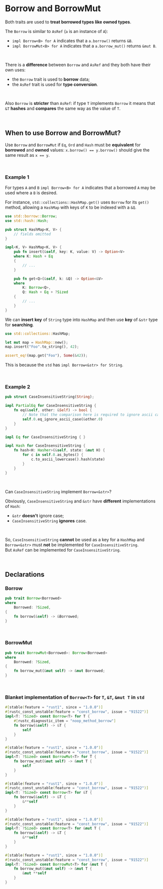 # Borrow and BorrowMut
Both traits are used to **treat borrowed types like owned types**.<br>

The `Borrow` is similar to `AsRef` (`a` is an instance of `A`):
- `impl Borrow<B> for A` indicates that a `a.borrow()` returns `&B`.
- `impl BorrowMut<B> for A` indicates that a `a.borrow_mut()` returns `&mut B`.

<br>

There is a **difference** between `Borrow` and `AsRef` and they both have their own uses:
- the `Borrow` trait is used to **borrow** data;
- the `AsRef` trait is used for **type conversion**.

<br>

Also `Borrow` is **stricter** than `AsRef`: if type `T` implements `Borrow` it means that `&T` **hashes** and **compares** the same way as the value of `T`.<br>

<br>

## When to use Borrow and BorrowMut?<br>
Use `Borrow` and `BorrowMut` if `Eq`, `Ord` and `Hash` must be **equivalent** for **borrowed** and **owned** values: `x.borrow() == y.borrow()` should give the same result as `x == y`.

<br>

### Example 1
For types ``A`` and ``B`` ``impl Borrow<B> for A`` indicates that a borrowed ``A`` may be used where a ``B`` is desired.<br>

For instance, ``std::collections::HashMap.get()`` uses ``Borrow`` for its ``get()`` method, allowing a ``HashMap`` with keys of ``K`` to be indexed with a ``&Q``.<br>

```Rust
use std::borrow::Borrow;
use std::hash::Hash;

pub struct HashMap<K, V> {
    // fields omitted
}

impl<K, V> HashMap<K, V> {
    pub fn insert(&self, key: K, value: V) -> Option<V>
    where K: Hash + Eq
    {
        // ...
    }

    pub fn get<Q>(&self, k: &Q) -> Option<&V>
    where
        K: Borrow<Q>,
        Q: Hash + Eq + ?Sized
    {
        // ...
    }
}
```

We can **insert** **key** of ``String`` type into ``HashMap`` and then use **key** of ``&str`` type for **searching**.<br>

```Rust
use std::collections::HashMap;

let mut map = HashMap::new();
map.insert("Foo".to_string(), 42);

assert_eq!(map.get("Foo"), Some(&42));
```

This is because the `std` has ``impl Borrow<&str> for String``.

<br>

### Example 2
```Rust
pub struct CaseInsensitiveString(String);

impl PartialEq for CaseInsensitiveString {
    fn eq(&self, other: &Self) -> bool {
        // Note that the comparison here is required to ignore ascii case
        self.0.eq_ignore_ascii_case(&other.0)
    }
}

impl Eq for CaseInsensitiveString { }

impl Hash for CaseInsensitiveString {
    fn hash<H: Hasher>(&self, state: &mut H) {
        for c in self.0.as_bytes() {
            c.to_ascii_lowercase().hash(state)
        }
    }
}
```

<br>

Can `CaseInsensitiveString` implement `Borrow<&str>`?

Obviously, `CaseInsensitiveString` and `&str` have **different** implementations of `Hash`:
- `&str` **doesn't** ignore case;
- `CaseInsensitiveString` **ignores** case.

<br>

So, `CaseInsensitiveString` **cannot** be used as a key for a `HashMap` and `Borrow<&str>` must **not** be implemented for `CaseInsensitiveString`.<br>
But `AsRef` can be implemented for `CaseInsensitiveString`.<br>

<br>

## Declarations
### Borrow
```Rust
pub trait Borrow<Borrowed>
where
    Borrowed: ?Sized,
{
    fn borrow(&self) -> &Borrowed;
}
```

<br>

### BorrowMut
```Rust
pub trait BorrowMut<Borrowed>: Borrow<Borrowed>
where
    Borrowed: ?Sized,
{
    fn borrow_mut(&mut self) -> &mut Borrowed;
}
```

<br>

### Blanket implementation of `Borrow<T>` for `T`, `&T`, `&mut T` in `std`
```Rust
#[stable(feature = "rust1", since = "1.0.0")]
#[rustc_const_unstable(feature = "const_borrow", issue = "91522")]
impl<T: ?Sized> const Borrow<T> for T {
    #[rustc_diagnostic_item = "noop_method_borrow"]
    fn borrow(&self) -> &T {
        self
    }
}

#[stable(feature = "rust1", since = "1.0.0")]
#[rustc_const_unstable(feature = "const_borrow", issue = "91522")]
impl<T: ?Sized> const BorrowMut<T> for T {
    fn borrow_mut(&mut self) -> &mut T {
        self
    }
}

#[stable(feature = "rust1", since = "1.0.0")]
#[rustc_const_unstable(feature = "const_borrow", issue = "91522")]
impl<T: ?Sized> const Borrow<T> for &T {
    fn borrow(&self) -> &T {
        &**self
    }
}

#[stable(feature = "rust1", since = "1.0.0")]
#[rustc_const_unstable(feature = "const_borrow", issue = "91522")]
impl<T: ?Sized> const Borrow<T> for &mut T {
    fn borrow(&self) -> &T {
        &**self
    }
}

#[stable(feature = "rust1", since = "1.0.0")]
#[rustc_const_unstable(feature = "const_borrow", issue = "91522")]
impl<T: ?Sized> const BorrowMut<T> for &mut T {
    fn borrow_mut(&mut self) -> &mut T {
        &mut **self
    }
}
```

<br>

